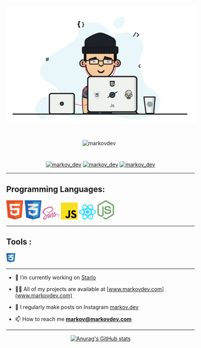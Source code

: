 <img src='./banner.gif'>

<p align="center" padding='200px' style="margin: 40px"> <img src="https://komarev.com/ghpvc/?username=markovdev&label=Profile%20views&color=f86969&style=for-the-badge " alt="markovdev" /> &nbsp;</p>

<div align="center"> <a href="https://twitter.com/markov_dev" target="blank"><img src="https://img.shields.io/twitter/follow/markov_dev?logo=twitter&style=for-the-badge" alt="markov_dev" /></a>
 <a href="https://instagram.com/markov.dev?igshid=MzRlODBiNWFlZA==" target="blank"><img src="https://img.shields.io/twitter/follow/markov.dev?logo=instagram&style=for-the-badge" alt="markov_dev" /></a>    <a href="https://instagram.com/markov.dev?igshid=MzRlODBiNWFlZA==" target="blank"><img src="https://img.shields.io/twitter/follow/markov.dev?logo=linkedin&style=for-the-badge" alt="markov_dev" /></a> </div>

---

## Programming Languages:

 <div class='flex
 '> 
 <img  style='width:2.8rem;;' src='html-icon.png'>
  <img  style='width:2.8rem;' src='css-icon.png'>
 <img  style='width:2.8rem;' src='sass-icon.png'>
 <img  style='width:2.8rem;;' src='javascript-icon.png'>
 <img style='width:2.8rem;;'  src='react-js-icon.png'>
 <img style='width:2.8rem;;'  src='node-js-icon.png'>
</div>

---

## Tools :

 <div  > 
 <img src='css.webp'>
</div>

---

- 🔭 I’m currently working on [Starlo](www.starlo.markovdev.com)

- 👨‍💻 All of my projects are available at [www.markovdev.com](www.markovdev.com)

- 📝 I regularly make posts on Instagram [markov.dev](https://instagram.com/markov.dev?igshid=MzRlODBiNWFlZA==)

- 📫 How to reach me **markov@markovdev.com**

---

<div align='center'>

[![Anurag's GitHub stats](https://github-readme-stats.vercel.app/api?username=markovdev)](https://github.com/anuraghazra/github-readme-stats)

</div>
